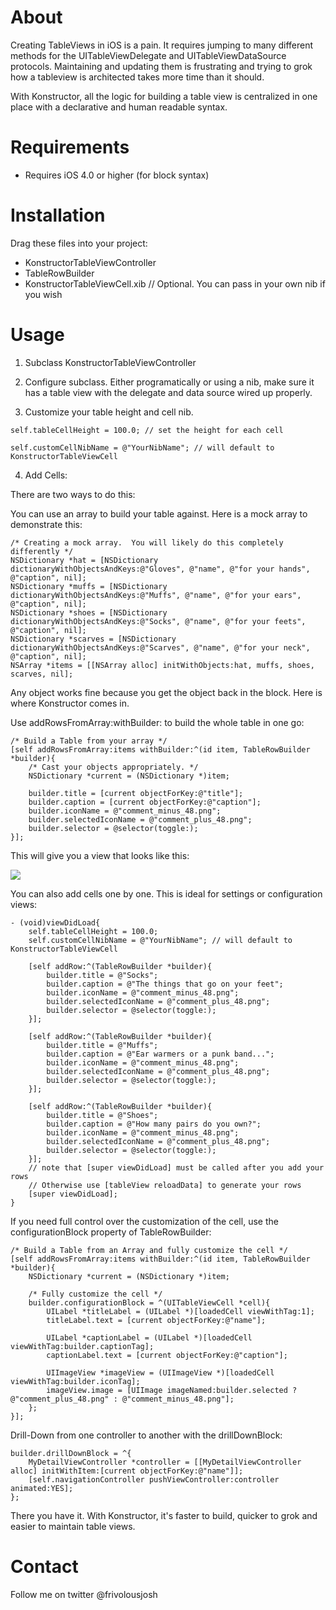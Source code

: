 About
=====

Creating TableViews in iOS is a pain.  It requires jumping to many different methods for the UITableViewDelegate and UITableViewDataSource protocols.  Maintaining and updating them is frustrating and trying to grok how a tableview is architected takes more time than it should.

With Konstructor, all the logic for building a table view is centralized in one place with a declarative and human readable syntax.

Requirements
============

 * Requires iOS 4.0 or higher (for block syntax)

Installation
============

Drag these files into your project:

 * KonstructorTableViewController
 * TableRowBuilder
 * KonstructorTableViewCell.xib // Optional.  You can pass in your own nib if you wish

Usage
=====

1. Subclass KonstructorTableViewController

1. Configure subclass.  Either programatically or using a nib, make sure it has a table view with the delegate and data source wired up properly.

1. Customize your table height and cell nib.

`self.tableCellHeight = 100.0; // set the height for each cell`

`self.customCellNibName = @"YourNibName"; // will default to KonstructorTableViewCell`

4. Add Cells:

There are two ways to do this:

You can use an array to build your table against.  Here is a mock array to demonstrate this:
    
    /* Creating a mock array.  You will likely do this completely differently */
    NSDictionary *hat = [NSDictionary dictionaryWithObjectsAndKeys:@"Gloves", @"name", @"for your hands", @"caption", nil];
    NSDictionary *muffs = [NSDictionary dictionaryWithObjectsAndKeys:@"Muffs", @"name", @"for your ears", @"caption", nil];
    NSDictionary *shoes = [NSDictionary dictionaryWithObjectsAndKeys:@"Socks", @"name", @"for your feets", @"caption", nil];
    NSDictionary *scarves = [NSDictionary dictionaryWithObjectsAndKeys:@"Scarves", @"name", @"for your neck", @"caption", nil];
    NSArray *items = [[NSArray alloc] initWithObjects:hat, muffs, shoes, scarves, nil];

Any object works fine because you get the object back in the block.  Here is where Konstructor comes in.

Use addRowsFromArray:withBuilder: to build the whole table in one go:

    /* Build a Table from your array */
    [self addRowsFromArray:items withBuilder:^(id item, TableRowBuilder *builder){
        /* Cast your objects appropriately. */
        NSDictionary *current = (NSDictionary *)item;

        builder.title = [current objectForKey:@"title"];
        builder.caption = [current objectForKey:@"caption"];
        builder.iconName = @"comment_minus_48.png";
        builder.selectedIconName = @"comment_plus_48.png";
        builder.selector = @selector(toggle:);
    }];

This will give you a view that looks like this:

<img src="http://fr.ivolo.us/konstructor1.png" />

You can also add cells one by one.  This is ideal for settings or configuration views:

    - (void)viewDidLoad{
        self.tableCellHeight = 100.0;
        self.customCellNibName = @"YourNibName"; // will default to KonstructorTableViewCell

        [self addRow:^(TableRowBuilder *builder){
            builder.title = @"Socks";
            builder.caption = @"The things that go on your feet";
            builder.iconName = @"comment_minus_48.png";
            builder.selectedIconName = @"comment_plus_48.png";
            builder.selector = @selector(toggle:);
        }];
        
        [self addRow:^(TableRowBuilder *builder){
            builder.title = @"Muffs";
            builder.caption = @"Ear warmers or a punk band...";
            builder.iconName = @"comment_minus_48.png";
            builder.selectedIconName = @"comment_plus_48.png";
            builder.selector = @selector(toggle:);
        }];
        
        [self addRow:^(TableRowBuilder *builder){
            builder.title = @"Shoes";
            builder.caption = @"How many pairs do you own?";
            builder.iconName = @"comment_minus_48.png";
            builder.selectedIconName = @"comment_plus_48.png";
            builder.selector = @selector(toggle:);
        }];
        // note that [super viewDidLoad] must be called after you add your rows
        // Otherwise use [tableView reloadData] to generate your rows
        [super viewDidLoad]; 
    }

If you need full control over the customization of the cell, use the configurationBlock property of TableRowBuilder:

    /* Build a Table from an Array and fully customize the cell */
    [self addRowsFromArray:items withBuilder:^(id item, TableRowBuilder *builder){
        NSDictionary *current = (NSDictionary *)item;
        
        /* Fully customize the cell */
        builder.configurationBlock = ^(UITableViewCell *cell){
            UILabel *titleLabel = (UILabel *)[loadedCell viewWithTag:1];
            titleLabel.text = [current objectForKey:@"name"];
            
            UILabel *captionLabel = (UILabel *)[loadedCell viewWithTag:builder.captionTag];
            captionLabel.text = [current objectForKey:@"caption"];
            
            UIImageView *imageView = (UIImageView *)[loadedCell viewWithTag:builder.iconTag];
            imageView.image = [UIImage imageNamed:builder.selected ? @"comment_plus_48.png" : @"comment_minus_48.png"];
        };
    }];

Drill-Down from one controller to another with the drillDownBlock:

    builder.drillDownBlock = ^{
        MyDetailViewController *controller = [[MyDetailViewController alloc] initWithItem:[current objectForKey:@"name"]];
        [self.navigationController pushViewController:controller animated:YES];
    };

There you have it.  With Konstructor, it's faster to build, quicker to grok and easier to maintain table views.

Contact
=======

Follow me on twitter @frivolousjosh

